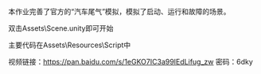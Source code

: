 本作业完善了官方的“汽车尾气”模拟，模拟了启动、运行和故障的场景。

双击Assets\Scene.unity即可开始

主要代码在Assets\Resources\Script中

视频链接：https://pan.baidu.com/s/1eGKO7IC3a99IEdLifug_zw 密码：6dky
